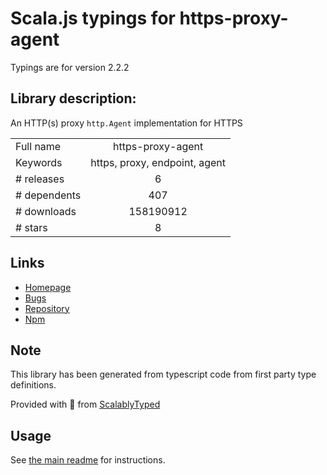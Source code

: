 
# Scala.js typings for https-proxy-agent

Typings are for version 2.2.2

## Library description:
An HTTP(s) proxy `http.Agent` implementation for HTTPS

|                    |                 |
| ------------------ | :-------------: |
| Full name          | https-proxy-agent |
| Keywords           | https, proxy, endpoint, agent |
| # releases         | 6 |
| # dependents       | 407 |
| # downloads        | 158190912 |
| # stars            | 8 |

## Links
- [Homepage](https://github.com/TooTallNate/node-https-proxy-agent#readme)
- [Bugs](https://github.com/TooTallNate/node-https-proxy-agent/issues)
- [Repository](https://github.com/TooTallNate/node-https-proxy-agent)
- [Npm](https://www.npmjs.com/package/https-proxy-agent)
    


## Note
This library has been generated from typescript code from first party type definitions.

Provided with :purple_heart: from [ScalablyTyped](https://github.com/oyvindberg/ScalablyTyped)

## Usage
See [the main readme](../../readme.md) for instructions.


